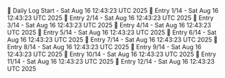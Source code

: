 📅 Daily Log Start - Sat Aug 16 12:43:23 UTC 2025
📌 Entry 1/14 - Sat Aug 16 12:43:23 UTC 2025
📌 Entry 2/14 - Sat Aug 16 12:43:23 UTC 2025
📌 Entry 3/14 - Sat Aug 16 12:43:23 UTC 2025
📌 Entry 4/14 - Sat Aug 16 12:43:23 UTC 2025
📌 Entry 5/14 - Sat Aug 16 12:43:23 UTC 2025
📌 Entry 6/14 - Sat Aug 16 12:43:23 UTC 2025
📌 Entry 7/14 - Sat Aug 16 12:43:23 UTC 2025
📌 Entry 8/14 - Sat Aug 16 12:43:23 UTC 2025
📌 Entry 9/14 - Sat Aug 16 12:43:23 UTC 2025
📌 Entry 10/14 - Sat Aug 16 12:43:23 UTC 2025
📌 Entry 11/14 - Sat Aug 16 12:43:23 UTC 2025
📌 Entry 12/14 - Sat Aug 16 12:43:23 UTC 2025
